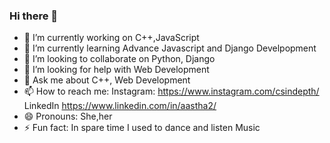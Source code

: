 ### Hi there 👋


- 🔭 I’m currently working on C++,JavaScript
- 🌱 I’m currently learning Advance Javascript and Django Develpopment
- 👯 I’m looking to collaborate on  Python, Django
- 🤔 I’m looking for help with Web Development
- 💬 Ask me about C++, Web Development
- 📫 How to reach me: Instagram: https://www.instagram.com/csindepth/ LinkedIn https://www.linkedin.com/in/aastha2/
- 😄 Pronouns: She,her
- ⚡ Fun fact: In spare time I used to dance and listen Music

